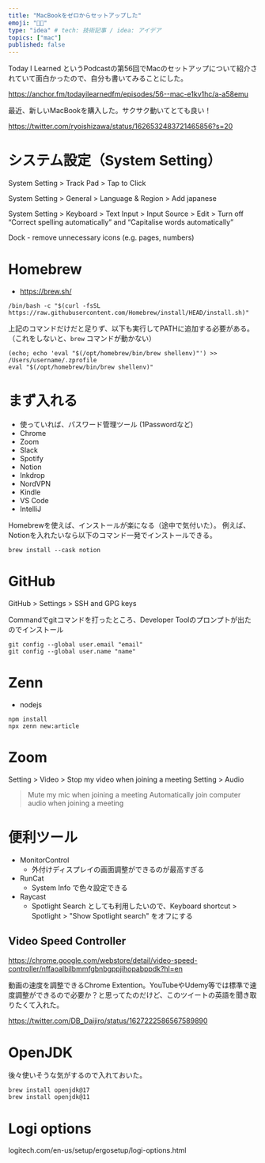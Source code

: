 ```yaml
---
title: "MacBookをゼロからセットアップした"
emoji: "👨‍💻"
type: "idea" # tech: 技術記事 / idea: アイデア
topics: ["mac"]
published: false
---
```


Today I Learned というPodcastの第56回でMacのセットアップについて紹介されていて面白かったので、自分も書いてみることにした。

https://anchor.fm/todayilearnedfm/episodes/56--mac-e1kv1hc/a-a58emu

最近、新しいMacBookを購入した。サクサク動いてとても良い！

https://twitter.com/ryoishizawa/status/1626532483721465856?s=20

# システム設定（System Setting）

System Setting > Track Pad > Tap to Click

System Setting > General > Language & Region > Add japanese

System Setting > Keyboard > Text Input > Input Source > Edit > Turn off “Correct spelling automatically” and “Capitalise words automatically”

Dock - remove unnecessary icons (e.g. pages, numbers)

# Homebrew
* https://brew.sh/

```
/bin/bash -c "$(curl -fsSL https://raw.githubusercontent.com/Homebrew/install/HEAD/install.sh)"
```

上記のコマンドだけだと足りず、以下も実行してPATHに追加する必要がある。（これをしないと、`brew` コマンドが動かない）

```
(echo; echo 'eval "$(/opt/homebrew/bin/brew shellenv)"') >> /Users/username/.zprofile
eval "$(/opt/homebrew/bin/brew shellenv)"
```

# まず入れる

* 使っていれば、パスワード管理ツール (1Passwordなど)
* Chrome
* Zoom
* Slack
* Spotify
* Notion
* Inkdrop
* NordVPN
* Kindle
* VS Code
* IntelliJ

Homebrewを使えば、インストールが楽になる（途中で気付いた）。
例えば、Notionを入れたいなら以下のコマンド一発でインストールできる。

```
brew install --cask notion
```

# GitHub

GitHub > Settings > SSH and GPG keys

Commandでgitコマンドを打ったところ、Developer Toolのプロンプトが出たのでインストール

```
git config --global user.email "email"
git config --global user.name "name"
```

# Zenn

* nodejs

```
npm install
npx zenn new:article
```

# Zoom

Setting > Video > Stop my video when joining a meeting
Setting > Audio 
> Mute my mic when joining a meeting
> Automatically join computer audio when joining a meeting

# 便利ツール

* MonitorControl
  * 外付けディスプレイの画面調整ができるのが最高すぎる
* RunCat
  * System Info で色々設定できる
* Raycast
  * Spotlight Search としても利用したいので、Keyboard shortcut > Spotlight > "Show Spotlight search" をオフにする

## Video Speed Controller

https://chrome.google.com/webstore/detail/video-speed-controller/nffaoalbilbmmfgbnbgppjihopabppdk?hl=en

動画の速度を調整できるChrome Extention。YouTubeやUdemy等では標準で速度調整ができるので必要か？と思ってたのだけど、このツイートの英語を聞き取りたくて入れた。

https://twitter.com/DB_Daijiro/status/1627222586567589890

# OpenJDK

後々使いそうな気がするので入れておいた。

```
brew install openjdk@17
brew install openjdk@11
```

# Logi options

logitech.com/en-us/setup/ergosetup/logi-options.html
